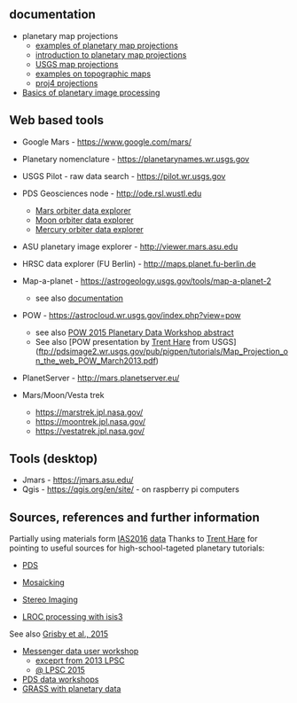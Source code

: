 ## documentation

* planetary map projections
  * [examples of planetary map projections](http://nbviewer.jupyter.org/github/openplanetary/planetarygeology-book/blob/master/cartography_map_projections.ipynb)
  * [introduction to planetary map projections](https://isis.astrogeology.usgs.gov/fixit/projects/isis/wiki/Learning_About_Map_Projections)
  * [USGS map projections](https://egsc.usgs.gov/isb//pubs/MapProjections/projections.html)
  * [examples on topographic maps](http://nbviewer.jupyter.org/github/openplanetary/planetarygeology-book/blob/master/hypsometry_terrestrial_planets.ipynb)
  * [proj4 projections](https://proj4.org/operations/projections/index.html)
* [Basics of planetary image processing](https://isis.astrogeology.usgs.gov/fixit/projects/isis/wiki/ISIS_Online_Workshops#Fundamentals)

## Web based tools

* Google Mars - https://www.google.com/mars/
* Planetary nomenclature - https://planetarynames.wr.usgs.gov
* USGS Pilot - raw data search - https://pilot.wr.usgs.gov
* PDS Geosciences node - http://ode.rsl.wustl.edu
  * [Mars orbiter data explorer](http://ode.rsl.wustl.edu/mars/index.aspx)
  * [Moon orbiter data explorer](http://ode.rsl.wustl.edu/moon/index.aspx)
  * [Mercury orbiter data explorer](http://ode.rsl.wustl.edu/mercury/index.aspx)

* ASU planetary image explorer - http://viewer.mars.asu.edu
* HRSC data explorer (FU Berlin) - http://maps.planet.fu-berlin.de
* Map-a-planet - https://astrogeology.usgs.gov/tools/map-a-planet-2
  * see also [documentation](ftp://pdsimage2.wr.usgs.gov/pub/pigpen/tutorials/Map-a-Planet2_MAP2_Oct2015.pdf)
* POW - https://astrocloud.wr.usgs.gov/index.php?view=pow
  * see also [POW 2015 Planetary Data Workshop abstract](https://www.hou.usra.edu/meetings/planetdata2015/pdf/7037.pdf)
  * See also [POW presentation by [Trent Hare](https://github.com/thareUSGS) from USGS](ftp://pdsimage2.wr.usgs.gov/pub/pigpen/tutorials/Map_Projection_on_the_web_POW_March2013.pdf)
* PlanetServer - http://mars.planetserver.eu/
* Mars/Moon/Vesta trek
  * https://marstrek.jpl.nasa.gov/
  * https://moontrek.jpl.nasa.gov/
  * https://vestatrek.jpl.nasa.gov/

## Tools (desktop)
  * Jmars - https://jmars.asu.edu/
  * Qgis - https://qgis.org/en/site/ - on raspberry pi computers


## Sources, references and further information

Partially using materials form [IAS2016](https://github.com/openplanetary/ias2016) [data](https://github.com/openplanetary/ias2016/blob/master/data.md)
Thanks to [Trent Hare](https://github.com/thareUSGS) for pointing to useful sources for high-school-tageted planetary tutorials:

* [PDS](http://staffpages.suhsd.net/bgrigsby/MESSENGER/PDS_Tutorial.pdf)
* [Mosaicking](http://staffpages.suhsd.net/bgrigsby/MESSENGER/GIMPMosaicTutorial.pdf)
* [Stereo Imaging](http://staffpages.suhsd.net/bgrigsby/MESSENGER/GIMPStereoImageTutorial.pdf)

* [LROC processing with isis3](https://pds-imaging.jpl.nasa.gov/documentation/LROC_NAC_CreateCDRs_w_ISIS_Feb14.pdf)

See also [Grisby et al., 2015](https://www.hou.usra.edu/meetings/lpsc2015/pdf/1547.pdf)

* [Messenger data user workshop](https://astrogeology.usgs.gov/maps/mercury-messenger-mdis-data-user-workshop)
  * [exceprt from 2013 LPSC](https://astropedia.astrogeology.usgs.gov/download/Docs/Workshops/Messenger/MESSENGER_MDIS_WorkShop_LPSC2013.pdf)
  * [@ LPSC 2015](http://messenger.jhuapl.edu/Resources/Workshops-and-Meetings/MESSENGER_MDIS_WorkShop_LPSC2015_Final.pdf)
* [PDS data workshops](http://pds-geosciences.wustl.edu/workshops/default.htm)
* [GRASS with planetary data](https://grasswiki.osgeo.org/wiki/Planetary_mapping)
